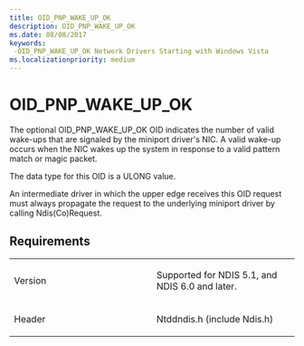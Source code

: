 ```yaml
---
title: OID_PNP_WAKE_UP_OK
description: OID_PNP_WAKE_UP_OK
ms.date: 08/08/2017
keywords: 
 -OID_PNP_WAKE_UP_OK Network Drivers Starting with Windows Vista
ms.localizationpriority: medium
---
```


# OID\_PNP\_WAKE\_UP\_OK





The optional OID\_PNP\_WAKE\_UP\_OK OID indicates the number of valid wake-ups that are signaled by the miniport driver's NIC. A valid wake-up occurs when the NIC wakes up the system in response to a valid pattern match or magic packet.

The data type for this OID is a ULONG value.

An intermediate driver in which the upper edge receives this OID request must always propagate the request to the underlying miniport driver by calling Ndis(Co)Request.

## Requirements

<table>
<colgroup>
<col width="50%" />
<col width="50%" />
</colgroup>
<tbody>
<tr class="odd">
<td><p>Version</p></td>
<td><p>Supported for NDIS 5.1, and NDIS 6.0 and later.</p></td>
</tr>
<tr class="even">
<td><p>Header</p></td>
<td>Ntddndis.h (include Ndis.h)</td>
</tr>
</tbody>
</table>

 

 




